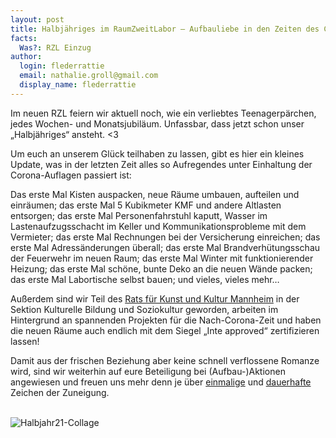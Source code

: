 ```yaml
---
layout: post
title: Halbjähriges im RaumZweitLabor – Aufbauliebe in den Zeiten des Corona
facts:
  Was?: RZL Einzug
author:
  login: flederrattie
  email: nathalie.groll@gmail.com
  display_name: flederrattie
---
```


Im neuen RZL feiern wir aktuell noch, wie ein verliebtes Teenagerpärchen, jedes Wochen- und Monatsjubiläum. 
Unfassbar, dass jetzt schon unser „Halbjähriges“ ansteht. <3 

Um euch an unserem Glück teilhaben zu lassen, gibt es hier ein kleines Update, was in der letzten Zeit alles so Aufregendes unter Einhaltung der Corona-Auflagen passiert ist:

Das erste Mal Kisten auspacken, neue Räume umbauen, aufteilen und einräumen; das erste Mal 5 Kubikmeter KMF und andere Altlasten entsorgen; das erste Mal Personenfahrstuhl kaputt,
Wasser im Lastenaufzugsschacht im Keller und Kommunikationsprobleme mit dem Vermieter; das erste Mal Rechnungen bei der Versicherung einreichen; das erste Mal Adressänderungen überall;
das erste Mal Brandverhütungsschau der Feuerwehr im neuen Raum; das erste Mal Winter mit funktionierender Heizung; das erste Mal schöne, bunte Deko an die neuen Wände packen; das erste Mal Labortische selbst bauen;
und vieles, vieles mehr…

Außerdem sind wir Teil des [Rats für Kunst und Kultur Mannheim](https://ratfuerkunst-ma.de/) in der Sektion Kulturelle Bildung und Soziokultur geworden, arbeiten im Hintergrund an spannenden Projekten für die Nach-Corona-Zeit und haben die neuen Räume auch endlich mit dem Siegel „Inte approved“ zertifizieren lassen!

Damit aus der frischen Beziehung aber keine schnell verflossene Romanze wird, sind wir weiterhin auf eure Beteiligung bei (Aufbau-)Aktionen angewiesen und freuen uns mehr denn je über [einmalige](https://raumzeitlabor.de/verein/spenden/) und [dauerhafte](https://raumzeitlabor.de/verein/mitgliedschaft/) Zeichen der Zuneigung. 
<br>
<br>


![Halbjahr21-Collage](/assets/HalbjahrR2L.jpg)

